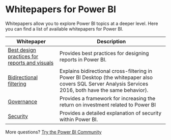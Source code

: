 <properties
   pageTitle="Whitepapers for Power BI"
   description="Whitepapers allow you to explore Power BI topics at a deeper level."
   services="powerbi"
   documentationCenter=""
   authors="guyinacube"
   manager="erikre"
   backup=""
   editor=""
   tags=""
   qualityFocus="no"
   qualityDate=""/>

<tags
   ms.service="powerbi"
   ms.devlang="NA"
   ms.topic="article"
   ms.tgt_pltfrm="NA"
   ms.workload="powerbi"
   ms.date="03/30/2017"
   ms.author="asaxton"/>
# Whitepapers for Power BI

Whitepapers allow you to explore Power BI topics at a deeper level. Here you can find a list of available whitepapers for Power BI.

|Whitepaper|Description|
|---|---|
|[Best design practices for reports and visuals](powerbi-service-visualization-best-practices.md)|Provides best practices for designing reports in Power BI.|
|[Bidirectional filtering](powerbi-desktop-bidirectional-filtering.md)|Explains bidirectional cross-filtering in Power BI Desktop (the whitepaper also covers SQL Server Analysis Services 2016, both have the same behavior).|
|[Governance](powerbi-admin-governance.md)|Provides a framework for increasing the return on investment related to Power BI|
|[Security](powerbi-admin-power-bi-security.md)|Provides a detailed explanation of security within Power BI.|

More questions? [Try the Power BI Community](http://community.powerbi.com/)
